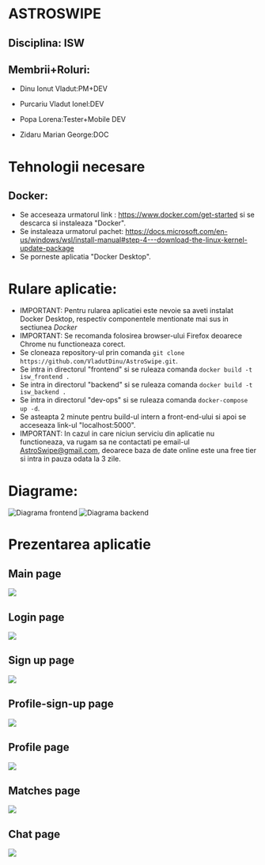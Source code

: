 ASTROSWIPE
=====
Disciplina: ISW
----

Membrii+Roluri:
----

- Dinu Ionut Vladut:PM+DEV

- Purcariu Vladut Ionel:DEV

- Popa Lorena:Tester+Mobile DEV

- Zidaru Marian George:DOC

Tehnologii necesare
====

Docker:
----
* Se acceseaza urmatorul link : https://www.docker.com/get-started si se descarca si instaleaza "Docker".
* Se instaleaza urmatorul pachet: https://docs.microsoft.com/en-us/windows/wsl/install-manual#step-4---download-the-linux-kernel-update-package 
* Se porneste aplicatia "Docker Desktop".


Rulare aplicatie:
====
- IMPORTANT: Pentru rularea aplicatiei este nevoie sa aveti instalat Docker Desktop, respectiv componentele mentionate mai sus in sectiunea *Docker*
- IMPORTANT: Se recomanda folosirea browser-ului Firefox deoarece Chrome nu functioneaza corect.
- Se cloneaza repository-ul prin comanda `git clone https://github.com/VladutDinu/AstroSwipe.git`.
- Se intra in directorul "frontend" si se ruleaza comanda `docker build -t isw_frontend .`
- Se intra in directorul "backend" si se ruleaza comanda `docker build -t isw_backend .`
- Se intra in directorul "dev-ops" si se ruleaza comanda `docker-compose up -d`.
- Se asteapta 2 minute pentru build-ul intern a front-end-ului si apoi se acceseaza link-ul "localhost:5000".
- IMPORTANT: In cazul in care niciun serviciu din aplicatie nu functioneaza, va rugam sa ne contactati pe email-ul AstroSwipe@gmail.com, deoarece baza de date online este una free tier si intra in pauza odata la 3 zile.

Diagrame:
====
![Diagrama frontend](documentatie/_frontend.png)
![Diagrama backend](documentatie/Backend-flow.drawio.png)

Prezentarea aplicatie
====

Main page
---
![](documentatie/img/main.JPG)

Login page
---
![](documentatie/img/login.JPG)

Sign up page
---
![](documentatie/img/signup.JPG)

Profile-sign-up page
---
![](documentatie/img/signupbio.JPG)

Profile page
---
![](documentatie/img/profile.JPG)

Matches page
---
![](documentatie/img/matches.JPG)

Chat page
---
![](documentatie/img/chat.JPG)